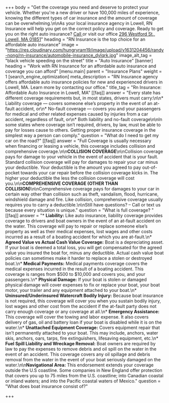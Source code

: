 +++
body = "Get the coverage you need and deserve to protect your vehicle. Whether you're a new driver or have 100,000 miles of experience, knowing the different types of car insurance and the amount of coverage can be overwhelming.\n\nAs your local insurance agency in Lowell, RN Insurance will help you get on the correct policy and coverage. Ready to get you on the right auto insurance? [Call ](tel:978-427-2544)or visit our office [296 Westford St., Lowell, MA 01851](https://www.google.com/maps/place/296%20Westford%20St.%20Lowell%20MA%2001851)"
heading = "RN Insurance is the top choice for an affordable auto insurance"
image = "https://res.cloudinary.com/hungryram19/image/upload/v1631204456/randy-nong/rn-insurance/automobile-insurance_dylqrk.jpg"
image_alt_tag = "black vehicle speeding on the street"
title = "Auto Insurance"
[banner]
heading = "Work with RN Insurance for an affordable auto insurance and coverage you can afford"
[menu.main]
parent = "Insurance Plans"
weight = 1
[search_engine_optimization]
meta_description = "RN Insurance agency offers affordable auto insurance policies for new and experienced drivers in Lowell, MA. Learn more by contacting our office."
title_tag = "Rn Insurance: Affordable Auto Insurance in Lowell, MA"
[[faq]]
answer = "Every state has different coverage requirements but, in most states, drivers must carry:\n\n* Liability coverage — covers someone else’s property in the event of an at-fault accident, or\n* No-fault coverage — covers you and your passengers for medical and other related expenses caused by injuries from a car accident, regardless of fault, or\n* Both liability and no-fault coverage\n\nIn some states where coverage isn’t required, drivers, by law, must be able to pay for losses cause to others. Getting proper insurance coverage in the simplest way a person can comply."
question = "What do I need to get my car on the road?"
[[faq]]
answer = "Full Coverage is usually necessary when financing or leasing a vehicle, this coverage includes collision and comprehensive coverage.\n\n**COLLISION COVERAGE**\n\nCollision coverage pays for damage to your vehicle in the event of accident that is your fault. Standard collision coverage will pay for damages to repair your car minus your deductible. Your deductible is the amount you agreed to pay out-of-pocket towards your car repair before the collision coverage kicks in. The higher your deductible the less the collision coverage will cost you.\n\n**COMPREHENSIVE COVERAGE (OTHER THAN COLLISION)**\n\nComprehensive coverage pays for damages to your car in certain way other than collision such as theft, vandalism, flood, hurricane, windshield damage and fire. Like collision, comprehensive coverage usually requires you to carry a deductible.\n\nStill have questions? – Call or text us because every situation is unique."
question = "What is full coverage? "
[[faq]]
answer = "* **Liability:** Like auto insurance, liability coverage provides coverage to drivers and boat owners in the event of an at-fault accident on the water. This coverage will pay to repair or replace someone else’s property as well as their medical expenses, lost wages and other costs incurred as a result of a boating accident for which you are at-fault.\n* **Agreed Value vs Actual Cash Value Coverage:** Boat is a depreciating asset. If your boat is deemed a total loss, you will get compensated for the agreed value you insured the boat for, minus any deductible. Actual cash value boat policies can sometimes make it harder to replace a stolen or destroyed boat.\n* **Medical Payments:** Medical payments coverage covers the medical expenses incurred in the result of a boating accident. This coverage is ranges from $500 to $10,000 and covers you, and your passengers.\n* **Physical Damage:** If your boat is stolen or damaged physical damage will cover expenses to fix or replace your boat, your boat motor, your trailer and any equipment attached to your boat.\n* **Uninsured/Underinsured Watercraft Bodily Injury:** Because boat insurance is not required, this coverage will cover you when you sustain bodily injury, lost wages and other cost from the accident if the at-fault party does not carry enough coverage or any coverage at all.\n* **Emergency Assistance:** This coverage will cover the towing and labor expense. It also covers delivery of gas, oil and battery loan if your boat is disabled while it is on the water.\n* **Unattached Equipment Coverage:** Covers equipment repair that isn’t permanently attached to your boat. This may include, anchors, water skis, anchors, oars, tarps, fire extinguishers, lifesaving equipment, etc.\n* **Fuel Spill Liability and Wreckage Removal:** Boat owners are required by law to pay the expenses to remove debris and oil spill on the water in the event of an accident. This coverage covers any oil spillage and debris removal from the water in the event of your boat seriously damaged on the water.\n\n**Navigational Area:** This endorsement extends your coverage outside the U.S coastline. Some companies in New England offer protection that covers you up to 75 miles from the U.S. coastline; into Canadian coastal or inland waters; and into the Pacific coastal waters of Mexico."
question = "What does boat insurance consist of?"

+++
